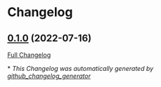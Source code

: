 # Changelog

## [0.1.0](https://github.com/buluma/ansible-role-firewall/tree/0.1.0) (2022-07-16)

[Full Changelog](https://github.com/buluma/ansible-role-firewall/compare/fb4b41cb53d03982fa1b2d2fc31b20b0c3ea6f5b...0.1.0)



\* *This Changelog was automatically generated by [github_changelog_generator](https://github.com/github-changelog-generator/github-changelog-generator)*
